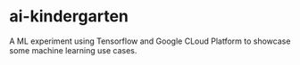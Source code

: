 # ai-kindergarten
A ML experiment using Tensorflow and Google CLoud Platform to showcase some machine learning use cases.

